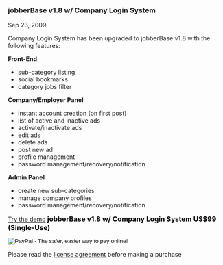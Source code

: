 ### jobberBase v1.8 w/ Company Login System

Sep 23, 2009

Company Login System has been upgraded to jobberBase v1.8 with the following features:

__Front-End__

*   sub-category listing
*   social bookmarks
*    category jobs filter

__Company/Employer Panel__

*    instant account creation (on first post)
*    list of active and inactive ads
*    activate/inactivate ads
*    edit ads
*    delete ads
*    post new ad
*    profile management
*    password management/recovery/notification

__Admin Panel__

*    create new sub-categories
*    manage company profiles
*    password management/recovery/notification

<a href="http://www.redjumpsuit.net/jb18/" target="_blank">Try the demo</a>
<span style="color: #000000; font-size: 16px;">
__jobberBase v1.8 w/ Company Login SystemUS$99 (Single-Use)__

<form action="https://www.paypal.com/cgi-bin/webscr" method="post" onsubmit="return confSubmit(this);"> <input name="cmd" type="hidden" value="_s-xclick"/>
<input name="hosted_button_id" type="hidden" value="8416937"/>
<input alt="PayPal - The safer, easier way to pay online!" name="submit" src="https://www.paypal.com/en_US/i/btn/btn_buynowCC_LG.gif" type="image"/></form>


Please read the <span style="text-decoration: underline;">[license agreement](http://www.redjumpsuit.net/software-license/)</span> before making a purchase</span>